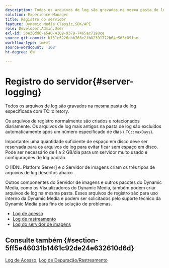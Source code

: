 ```yaml
---
description: Todos os arquivos de log são gravados na mesma pasta de log especificada com o diretório TC.
solution: Experience Manager
title: Registro do servidor
feature: Dynamic Media Classic,SDK/API
role: Developer,Admin,User
exl-id: 5be30dd6-e540-4189-9379-7465ac7198ce
source-git-commit: bf31e5226cbb763e2fb82391772b64e5d5c89fae
workflow-type: tm+mt
source-wordcount: '168'
ht-degree: 0%

---
```


# Registro do servidor{#server-logging}

Todos os arquivos de log são gravados na mesma pasta de log especificada com TC::diretory.

Os arquivos de registro normalmente são criados e rotacionados diariamente. Os arquivos de log mais antigos na pasta de log são excluídos automaticamente após um número especificado de dias ( `TC::maxDays`).

Importante: uma quantidade suficiente de espaço em disco deve ser reservada para os arquivos de log para evitar ficar sem espaço em disco. Pode ser necessário de 1 a 2 GB/dia para um servidor muito usado e configurações de log padrão.

O [!DNL Platform Server] e o Servidor de imagens criam os três tipos de arquivos de log descritos abaixo.

Outros componentes do Servidor de imagens e outros pacotes do Dynamic Media, como os Visualizadores do Dynamic Media, também podem criar arquivos de log na mesma pasta. Esses arquivos de registro são para uso interno da Dynamic Media e podem ser solicitados pelo suporte técnico da Dynamic Media para fins de solução de problemas.

* [Log de acesso](c-access-log.md)
* [Log de rastreamento](c-trace-log.md)
* [Log do servidor de imagens](c-image-server-log.md)

## Consulte também {#section-5ff5e46031b1461c92de24e632610d6d}

[Log de Acesso](../../../../is-api/image-serving-api-ref/c-configuration-and-administration/c-server-settings/r-access-logging.md#reference-5d175921c12a48a6be7f722517615d0f), [Log de Depuração/Rastreamento](../../../../is-api/image-serving-api-ref/c-configuration-and-administration/c-server-settings/r-debug-trace-logging.md#reference-4b372f81001849f5b495457da7af8e82)
